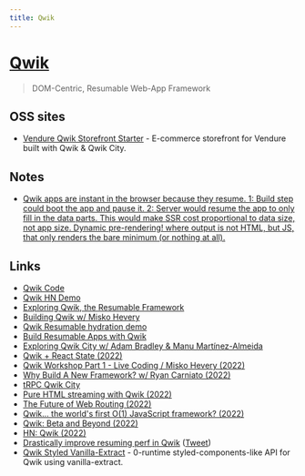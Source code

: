 ```yaml
---
title: Qwik
---
```


# [Qwik](https://qwik.builder.io/)

> DOM-Centric, Resumable Web-App Framework

## OSS sites

- [Vendure Qwik Storefront Starter️](https://github.com/vendure-ecommerce/storefront-qwik-starter) - E-commerce storefront for Vendure built with Qwik & Qwik City.

## Notes

- [Qwik apps are instant in the browser because they resume. 1: Build step could boot the app and pause it. 2: Server would resume the app to only fill in the data parts. This would make SSR cost proportional to data size, not app size. Dynamic pre-rendering! where output is not HTML, but JS, that only renders the bare minimum (or nothing at all).](https://twitter.com/mhevery/status/1552693205136654337)

## Links

- [Qwik Code](https://github.com/BuilderIO/qwik)
- [Qwik HN Demo](https://github.com/ryansolid/qwik-hackernews)
- [Exploring Qwik, the Resumable Framework](https://www.youtube.com/watch?v=gT5NWKZZPQM)
- [Building Qwik w/ Misko Hevery](https://www.youtube.com/watch?v=lY6e7Hw4uVo)
- [Qwik Resumable hydration demo](https://twitter.com/_egoistlily/status/1495002599342620672)
- [Build Resumable Apps with Qwik](https://www.youtube.com/watch?v=_PDpoJUacuc)
- [Exploring Qwik City w/ Adam Bradley & Manu Martínez-Almeida](https://www.youtube.com/watch?v=XoeJisRJjlo)
- [Qwik + React State (2022)](https://www.youtube.com/watch?v=fa6-Mn0Eybg)
- [Qwik Workshop Part 1 - Live Coding / Misko Hevery (2022)](https://www.youtube.com/watch?v=GHbNaDSWUX8)
- [Why Build A New Framework? w/ Ryan Carniato (2022)](https://www.youtube.com/watch?v=NS0thFGqu0E)
- [tRPC Qwik City](https://github.com/gioboa/trpc-qwik-city)
- [Pure HTML streaming with Qwik (2022)](https://www.youtube.com/watch?v=yVOI81GKZBo)
- [The Future of Web Routing (2022)](https://www.youtube.com/watch?v=3t7wqGQKbK4)
- [Qwik… the world's first O(1) JavaScript framework? (2022)](https://www.youtube.com/watch?v=x2eF3YLiNhY)
- [Qwik: Beta and Beyond (2022)](https://www.youtube.com/watch?v=Tfd62DiRTKc)
- [HN: Qwik (2022)](https://news.ycombinator.com/item?id=33170842)
- [Drastically improve resuming perf in Qwik](https://github.com/BuilderIO/qwik/pull/1991) ([Tweet](https://twitter.com/manucorporat/status/1589225367541514240))
- [Qwik Styled Vanilla-Extract](https://github.com/wmertens/qwik-styled-ve) - 0-runtime styled-components-like API for Qwik using vanilla-extract.
